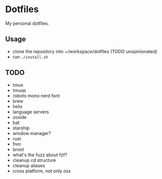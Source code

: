 # Dotfiles

My personal dotfiles.

## Usage

- clone the repository into ~/workspace/dotfiles (TODO unopinionated)
- run `./install.sh`

## TODO

- tmux
- tmuxp
- roboto mono nerd font
- brew
- helix
- language servers
- zoxide
- bat
- starship
- window manager?
- rust
- fnm
- broot
- what's the fuzz about fzf?
- cleanup cd structure
- cleanup aliases
- cross platform, not only osx

